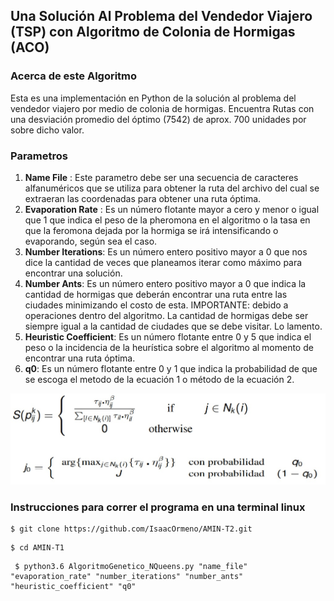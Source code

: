 ## Una Solución Al Problema del Vendedor Viajero (TSP) con Algoritmo de Colonia de Hormigas (ACO)



### Acerca de este Algoritmo

Esta es una implementación en Python de la solución al problema del vendedor viajero por medio de colonia de hormigas. Encuentra Rutas con una desviación promedio del óptimo (7542) de aprox.  700 unidades por sobre dicho valor.


### Parametros    

1. __Name File__ : Este parametro debe ser una secuencia de caracteres alfanuméricos que se utiliza para obtener la ruta del archivo del cual se extraeran las coordenadas para obtener una ruta óptima.
2. __Evaporation Rate__ : Es un número flotante mayor a cero y menor o igual que 1 que indica el peso de la pheromona en el algoritmo o la tasa en que la feromona dejada por la hormiga se irá intensificando o evaporando, según sea el caso.
3. __Number Iterations__: Es un número entero positivo mayor a 0 que nos dice la cantidad de veces que planeamos iterar como máximo para encontrar una solución.
4. __Number Ants__: Es un número entero positivo mayor a 0 que indica la cantidad de hormigas que deberán encontrar una ruta entre las ciudades minimizando el costo de esta. IMPORTANTE: debido a operaciones dentro del algoritmo. La cantidad de hormigas debe ser siempre igual a la cantidad de ciudades que se debe visitar. Lo lamento.
5. __Heuristic Coefficient__: Es un número flotante entre 0 y 5 que indica el peso o la incidencia de la heurística sobre el algoritmo al momento de encontrar una ruta óptima.
6. __q0__: Es un número flotante entre 0 y 1 que indica la probabilidad de que se escoga el metodo de la ecuación 1  o método de la ecuación 2.

<p align="center">
    <img src="prob_select_node.jpg" width="540"\>
</p>    

### Instrucciones para correr el programa en una terminal linux

~~~
$ git clone https://github.com/IsaacOrmeno/AMIN-T2.git 
~~~

~~~
$ cd AMIN-T1 
~~~
~~~
 $ python3.6 AlgoritmoGenetico_NQueens.py "name_file" "evaporation_rate" "number_iterations" "number_ants" "heuristic_coefficient" "q0" 
~~~
